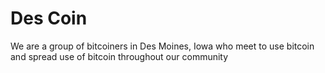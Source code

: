 # Des Coin

We are a group of bitcoiners in Des Moines, Iowa who meet to use bitcoin and spread use of bitcoin throughout our community
